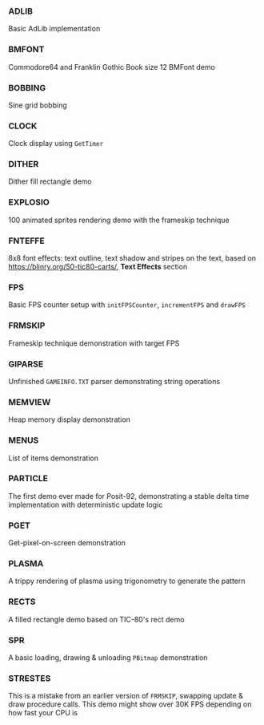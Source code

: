 ### ADLIB

Basic AdLib implementation

### BMFONT

Commodore64 and Franklin Gothic Book size 12 BMFont demo

### BOBBING

Sine grid bobbing

### CLOCK

Clock display using `GetTimer`

### DITHER

Dither fill rectangle demo

### EXPLOSIO

100 animated sprites rendering demo with the frameskip technique

### FNTEFFE

8x8 font effects: text outline, text shadow and stripes on the text, based on
https://blinry.org/50-tic80-carts/, **Text Effects** section

### FPS

Basic FPS counter setup with `initFPSCounter`, `incrementFPS` and `drawFPS`

### FRMSKIP

Frameskip technique demonstration with target FPS

### GIPARSE

Unfinished `GAMEINFO.TXT` parser demonstrating string operations

### MEMVIEW

Heap memory display demonstration

### MENUS

List of items demonstration

### PARTICLE

The first demo ever made for Posit-92, demonstrating a stable delta time
implementation with deterministic update logic

### PGET

Get-pixel-on-screen demonstration

### PLASMA

A trippy rendering of plasma using trigonometry to generate the pattern

### RECTS

A filled rectangle demo based on TIC-80's rect demo

### SPR

A basic loading, drawing & unloading `PBitmap` demonstration

### STRESTES

This is a mistake from an earlier version of `FRMSKIP`, swapping update & draw
procedure calls. This demo might show over 30K FPS depending on how fast
your CPU is
